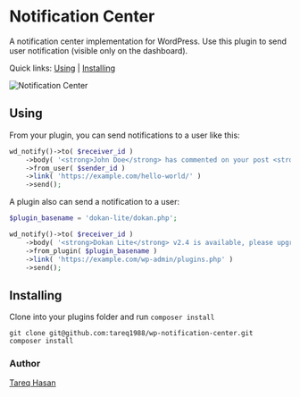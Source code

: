 # Notification Center

A notification center implementation for WordPress. Use this plugin to send user notification (visible only on the dashboard).

Quick links: [Using](#using) | [Installing](#installing)

![Notification Center](http://tareq.in/ojSYXK+)

## Using

From your plugin, you can send notifications to a user like this:

```php
wd_notify()->to( $receiver_id )
    ->body( '<strong>John Doe</strong> has commented on your post <strong>Hello World</strong>' )
    ->from_user( $sender_id )
    ->link( 'https://example.com/hello-world/' )
    ->send();
```

A plugin also can send a notification to a user:

```php
$plugin_basename = 'dokan-lite/dokan.php';

wd_notify()->to( $receiver_id )
    ->body( '<strong>Dokan Lite</strong> v2.4 is available, please upgrade.' )
    ->from_plugin( $plugin_basename )
    ->link( 'https://example.com/wp-admin/plugins.php' )
    ->send();
```

## Installing

Clone into your plugins folder and run `composer install`

```
git clone git@github.com:tareq1988/wp-notification-center.git
composer install
```

### Author

[Tareq Hasan](https://github.com/tareq1988)